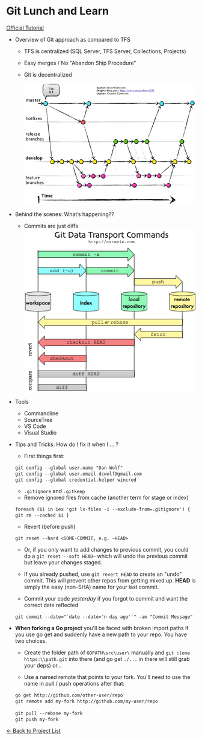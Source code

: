 # Git Lunch and Learn

[Official Tutorial](https://git-scm.com/docs/gittutorial)

 -	Overview of Git approach as compared to TFS
    - TFS is centralized (SQL Server, TFS Server, Collections, Projects)
    - Easy merges / No "Abandon Ship Procedure"
    - Git is decentralized

      ![](./git-flow.png)
 -	Behind the scenes: What’s happening??
    - Commits are just diffs
      ![](./stages.png)
 -	Tools
    -	Commandline
    - SourceTree
    -	VS Code
    -	Visual Studio
 -	Tips and Tricks: How do I fix it when I … ?
    - First things first:
    ```
    git config --global user.name "Dan Wolf"
    git config --global user.email dcwolf@gmail.com
    git config --global credential.helper wincred
    ```
    - `.gitignore` and `.gitkeep`
    - Remove ignored files from cache (another term for stage or index)
    ```
    foreach ($i in iex 'git ls-files -i --exclude-from=.gitignore') { git rm --cached $i }
    ```
    - Revert (before push)
    ```
    git reset --hard <SOME-COMMIT, e.g. ~HEAD>
    ```
    - Or, if you only want to add changes to previous commit, you could do a `git reset --soft HEAD~` which will undo the previous commit but leave your changes staged.

    - If you already pushed, use `git revert HEAD` to create an "undo" commit. This will prevent other repos from getting mixed up. **HEAD** is simply the easy (non-SHA) name for your last commit.

    - Commit your code *yesterday* if you forgot to commit and want the correct date reflected
    ```
    git commit --date="`date --date='n day ago'`" -am "Commit Message"
    ```

 - **When forking a Go project** you'll be faced with broken import paths if you use go get and suddenly have a new path to your repo. You have two choices.

    - Create the folder path of `GOPATH\src\user\` manually and `git clone https:\\path.git` into there (and go get `./...` in there will still grab your deps) or...

    - Use a named remote that points to your fork. You'll need to use the name in pull / push operations after that:
    ```
    go get http://github.com/other-user/repo
    git remote add my-fork http://github.com/my-user/repo

    git pull --rebase my-fork
    git push my-fork
    ```

[&#x2190; Back to Project List](../README.md)